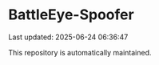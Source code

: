 # BattleEye-Spoofer

Last updated: 2025-06-24 06:36:47

This repository is automatically maintained.
